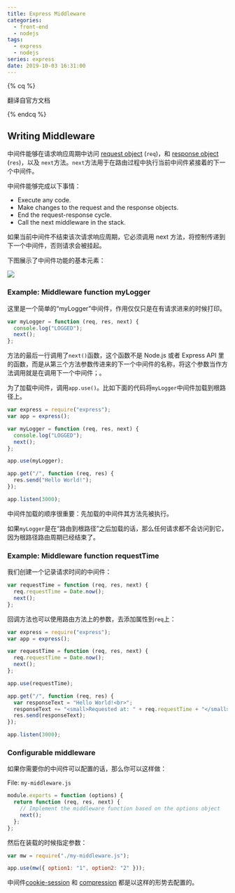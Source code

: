 ```yaml
---
title: Express Middleware
categories:
  - front-end
  - nodejs
tags:
  - express
  - nodejs
series: express
date: 2019-10-03 16:31:00
---
```


{% cq %}

翻译自官方文档

{% endcq %}

## Writing Middleware

中间件能够在请求响应周期中访问 [request object](http://www.expressjs.com.cn/en/4x/api.html#req) (`req`)，和 [response object](http://www.expressjs.com.cn/en/4x/api.html#res) (`res`)，以及 `next`方法。`next`方法用于在路由过程中执行当前中间件紧接着的下一个中间件。

中间件能够完成以下事情：

- Execute any code.
- Make changes to the request and the response objects.
- End the request-response cycle.
- Call the next middleware in the stack.

如果当前中间件不结束该次请求响应周期，它必须调用 next 方法，将控制传递到下一个中间件，否则请求会被挂起。

下图展示了中间件功能的基本元素：

![](../img/20191003170602.png)

### Example: Middleware function myLogger

这里是一个简单的“myLogger”中间件，作用仅仅只是在有请求进来的时候打印。

```javascript
var myLogger = function (req, res, next) {
  console.log("LOGGED");
  next();
};
```

方法的最后一行调用了`next()`函数，这个函数不是 Node.js 或者 Express API 里的函数，而是从第三个方法参数传进来的下一个中间件的名称，将这个参数当作方法调用就是在调用下一个中间件；。

为了加载中间件，调用`app.use()`。比如下面的代码将`myLogger`中间件加载到根路径上。

```javascript
var express = require("express");
var app = express();

var myLogger = function (req, res, next) {
  console.log("LOGGED");
  next();
};

app.use(myLogger);

app.get("/", function (req, res) {
  res.send("Hello World!");
});

app.listen(3000);
```

中间件加载的顺序很重要：先加载的中间件其方法先被执行。

如果`myLogger`是在“路由到根路径”之后加载的话，那么任何请求都不会访问到它，因为根路径路由周期已经结束了。

### Example: Middleware function requestTime

我们创建一个记录请求时间的中间件：

```javascript
var requestTime = function (req, res, next) {
  req.requestTime = Date.now();
  next();
};
```

回调方法也可以使用路由方法上的参数，去添加属性到`req`上：

```javascript
var express = require("express");
var app = express();

var requestTime = function (req, res, next) {
  req.requestTime = Date.now();
  next();
};

app.use(requestTime);

app.get("/", function (req, res) {
  var responseText = "Hello World!<br>";
  responseText += "<small>Requested at: " + req.requestTime + "</small>";
  res.send(responseText);
});

app.listen(3000);
```

### Configurable middleware

如果你需要你的中间件可以配置的话，那么你可以这样做：

File: `my-middleware.js`

```javascript
module.exports = function (options) {
  return function (req, res, next) {
    // Implement the middleware function based on the options object
    next();
  };
};
```

然后在装载的时候指定参数：

```javascript
var mw = require("./my-middleware.js");

app.use(mw({ option1: "1", option2: "2" }));
```

中间件[cookie-session](https://github.com/expressjs/cookie-session) 和 [compression](https://github.com/expressjs/compression) 都是以这样的形势去配置的。
